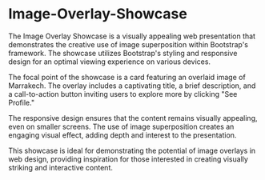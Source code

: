 # Image-Overlay-Showcase
The Image Overlay Showcase is a visually appealing web presentation that demonstrates the creative use of image superposition within Bootstrap's framework. The showcase utilizes Bootstrap's styling and responsive design for an optimal viewing experience on various devices.

The focal point of the showcase is a card featuring an overlaid image of Marrakech. The overlay includes a captivating title, a brief description, and a call-to-action button inviting users to explore more by clicking "See Profile."

The responsive design ensures that the content remains visually appealing, even on smaller screens. The use of image superposition creates an engaging visual effect, adding depth and interest to the presentation.

This showcase is ideal for demonstrating the potential of image overlays in web design, providing inspiration for those interested in creating visually striking and interactive content.
